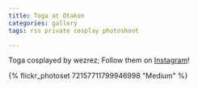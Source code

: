 ```yaml
---
title: Toga at Otakon
categories: gallery
tags: rss private cosplay photoshoot

---
```


Toga cosplayed by wezrez; Follow them on [Instagram](https://www.instagram.com/wezrez)!

{% flickr_photoset 72157711799946998 "Medium" %}